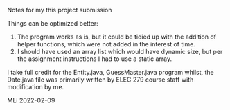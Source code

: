 Notes for my this project submission

Things can be optimized better:

1. The program works as is, but it could be tidied up with the addition of helper functions, which were not added in the interest of time.
2. I should have used an array list which would have dynamic size, but per the assignment instructions I had to use a static array.

I take full credit for the Entity.java, GuessMaster.java program whilst, the Date.java file was primarily written by ELEC 279 course staff with modification by me.


MLi 2022-02-09

